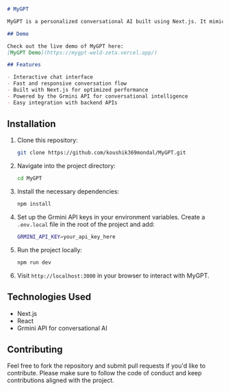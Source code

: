 ```markdown
# MyGPT 

MyGPT is a personalized conversational AI built using Next.js. It mimics the power of GPT models to facilitate engaging and insightful conversations. This project allows users to experience a responsive chatbot interface, making it an interactive AI experience.

## Demo

Check out the live demo of MyGPT here:  
[MyGPT Demo](https://mygpt-weld-zeta.vercel.app/)

## Features

- Interactive chat interface
- Fast and responsive conversation flow
- Built with Next.js for optimized performance
- Powered by the Grmini API for conversational intelligence
- Easy integration with backend APIs
```

## Installation

1. Clone this repository:
   ```bash
   git clone https://github.com/koushik369mondal/MyGPT.git
   ```

2. Navigate into the project directory:
   ```bash
   cd MyGPT
   ```

3. Install the necessary dependencies:
   ```bash
   npm install
   ```

4. Set up the Grmini API keys in your environment variables. Create a `.env.local` file in the root of the project and add:
   ```bash
   GRMINI_API_KEY=your_api_key_here
   ```

5. Run the project locally:
   ```bash
   npm run dev
   ```

6. Visit `http://localhost:3000` in your browser to interact with MyGPT.

## Technologies Used

- Next.js
- React
- Grmini API for conversational AI

## Contributing

Feel free to fork the repository and submit pull requests if you'd like to contribute. Please make sure to follow the code of conduct and keep contributions aligned with the project.

